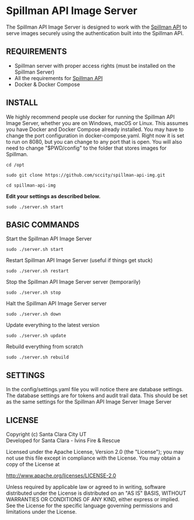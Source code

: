 # Spillman API Image Server

The Spillman API Image Server is designed to work with the [Spillman API](https://github.com/sccity/spillman-api) to serve images securely using the authentication built into the Spillman API.

## REQUIREMENTS
*  Spillman server with proper access rights (must be installed on the Spillman Server)
*  All the requirements for [Spillman API](https://github.com/sccity/spillman-api?tab=readme-ov-file#requirements)
*  Docker & Docker Compose

## INSTALL
We highly recommend people use docker for running the Spillman API Image Server, whether you are on Windows, macOS or Linux. This assumes you have Docker and Docker Compose already installed. You may have to change the port configuration in docker-compose.yaml. Right now it is set to run on 8080, but you can change to any port that is open. You will also need to change "$PWD/config" to the folder that stores images for Spillman.
```
cd /opt
```
```
sudo git clone https://github.com/sccity/spillman-api-img.git
```
```
cd spillman-api-img
```
**Edit your settings as described below.**
```
sudo ./server.sh start
```

## BASIC COMMANDS

Start the Spillman API Image Server
```
sudo ./server.sh start
```

Restart Spillman API Image Server (useful if things get stuck)
```
sudo ./server.sh restart
```

Stop the Spillman API Image Server server (temporarily)
```
sudo ./server.sh stop
```

Halt the Spillman API Image Server server
```
sudo ./server.sh down
```

Update everything to the latest version
```
sudo ./server.sh update
```

Rebuild everything from scratch
```
sudo ./server.sh rebuild
```

## SETTINGS
In the config/settings.yaml file you will notice there are database settings. The database settings are for tokens and audit trail data. This should be set as the same settings for the Spillman API Image Server Image Server

## LICENSE
Copyright (c) Santa Clara City UT\
Developed for Santa Clara - Ivins Fire & Rescue

Licensed under the Apache License, Version 2.0 (the "License");
you may not use this file except in compliance with the License.
You may obtain a copy of the License at

<http://www.apache.org/licenses/LICENSE-2.0>

Unless required by applicable law or agreed to in writing, software
distributed under the License is distributed on an "AS IS" BASIS,
WITHOUT WARRANTIES OR CONDITIONS OF ANY KIND, either express or implied.
See the License for the specific language governing permissions and
limitations under the License.
